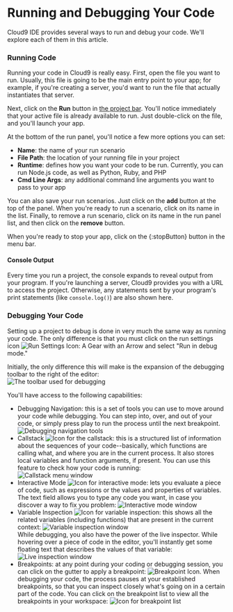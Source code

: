 # Running and Debugging Your Code

Cloud9 IDE provides several ways to run and debug your code. We'll explore each of them in this article.

### Running Code

Running your code in Cloud9 is really easy. First, open the file you want to run. Usually, this file is going to be the main entry point to your app; for example, if you're creating a server, you'd want to run the file that actually instantiates that server.

Next, click on the **Run** button in [the project bar](./project_bar.html). You'll notice immediately that your active file is already available to run. Just double-click on the file, and you'll launch your app.

At the bottom of the run panel, you'll notice a few more options you can set:

* **Name**: the name of your run scenario
* **File Path**: the location of your running file in your project
* **Runtime**: defines how you want your code to be run. Currently, you can run Node.js code, as well as Python, Ruby, and PHP
* **Cmd Line Args**: any additional command line arguments you want to pass to your app

You can also save your run scenarios. Just click on the **add** button at the top of the panel. When you're ready to run a scenario, click on its name in the list. Finally, to remove a run scenario, click on its name in the run panel list, and then click on the **remove** button. 

When you're ready to stop your app, click on the {:stopButton} button in the menu bar.

#### Console Output

Every time you run a project, the console expands to reveal output from your program. If you're launching a server, Cloud9 provides you with a URL to access the project. Otherwise, any statements sent by your program's print statements (like `console.log()`) are also shown here.

### Debugging Your Code

Setting up a project to debug is done in very much the same way as running your code. The only difference is that you must click on the run settings icon ![Run Settings Icon: A Gear with an Arrow](./icons/runSettingsIcon.png) and select "Run in debug mode."

Initially, the only difference this will make is the expansion of the debugging toolbar to the right of the editor:  
![The toolbar used for debugging](./images/tool_bar.png)

You'll have access to the following capabilities:

* Debugging Navigation: this is a set of tools you can use to move around your code while debugging. You can step into, over, and out of your code, or simply press play to run the process until the next breakpoint.
![Debugging navigation tools](./icons/debug_navigation.png)
* Callstack ![Icon for the callstack](./icons/callStackIcon.png): this is a structured list of information about the sequences of your code--basically, which functions are calling what, and where you are in the current process. It also stores local variables and function arguments, if present. You can use this feature to check how your code is running:  
![Callstack menu window](./images/callStack.png)
* Interactive Mode ![Icon for interactive mode](./icons/interactiveIcon.png): lets you evaluate a piece of code, such as expressions or the values and properties of variables. The text field allows you to type any code you want, in case you discover a way to fix you problem:
![Interactive mode window](./images/interactiveMenu.png)
* Variable Inspection ![Icon for variable inspection](./icons/variablesIcon.png): this shows all the related variables (including functions) that are present in the current context:
![Variable inspection window](./images/variablesMenu.png)  
While debugging, you also have the power of the live inspector. While hovering over a piece of code in the editor, you'll instantly get some floating text that describes the values of that variable:  
![Live inspection window](./images/debugLiveInspector.png)  
* Breakpoints: at any point during your coding or debugging session, you can click on the gutter to apply a breakpoint: ![Breakpoint Icon](./icons/breakpoint.png). When debugging your code, the process pauses at your established breakpoints, so that you can inspect closely what's going on in a certain part of the code. You can click on the breakpoint list to view all the breakpoints in your workspace: ![Icon for breakpoint list](./icons/breakpointsIcon.png)